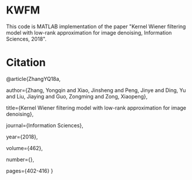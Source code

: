 # KWFM
This code is MATLAB implementation of the paper "Kernel Wiener filtering model with low-rank approximation for image denoising, Information Sciences, 2018".


# Citation
@article{ZhangYQ18a,

  author={Zhang, Yongqin and Xiao, Jinsheng  and Peng, Jinye and Ding, Yu and Liu, Jiaying and Guo, Zongming and Zong, Xiaopeng},
  
  title={Kernel Wiener filtering model with low-rank approximation for image denoising},
  
  journal={Information Sciences},
  
  year={2018},
  
  volume={462},
  
  number={},
  
  pages={402-416}
}
